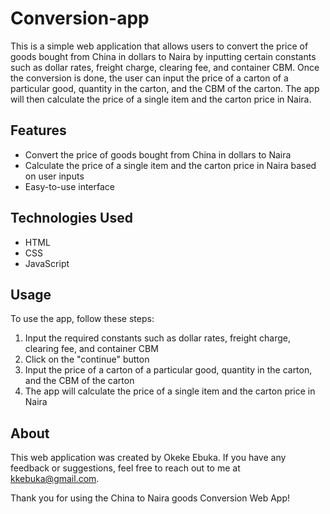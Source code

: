 # Conversion-app

This is a simple web application that allows users to convert the price of goods bought from China in dollars to Naira by inputting certain constants such as dollar rates, freight charge, clearing fee, and container CBM. Once the conversion is done, the user can input the price of a carton of a particular good, quantity in the carton, and the CBM of the carton. The app will then calculate the price of a single item and the carton price in Naira.

## Features

- Convert the price of goods bought from China in dollars to Naira
- Calculate the price of a single item and the carton price in Naira based on user inputs
- Easy-to-use interface

## Technologies Used

- HTML
- CSS
- JavaScript

## Usage

To use the app, follow these steps:

1. Input the required constants such as dollar rates, freight charge, clearing fee, and container CBM
2. Click on the "continue" button
3. Input the price of a carton of a particular good, quantity in the carton, and the CBM of the carton
4. The app will calculate the price of a single item and the carton price in Naira



## About

This web application was created by Okeke Ebuka. If you have any feedback or suggestions, feel free to reach out to me at kkebuka@gmail.com.

Thank you for using the China to Naira goods Conversion Web App!
